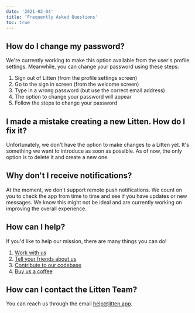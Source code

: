 ```yaml
---
date: '2021-02-04'
title: 'Frequently Asked Questions'
toc: true
---
```


## How do I change my password?

We're currently working to make this option available from the user's profile
settings. Meanwhile, you can change your password using these steps:

1. Sign out of Litten (from the profile settings screen)
1. Go to the sign in screen (from the welcome screen)
1. Type in a wrong password (but use the correct email address)
1. The option to change your password will appear
1. Follow the steps to change your password

## I made a mistake creating a new Litten. How do I fix it?

Unfortunately, we don't have the option to make changes to a Litten yet. It's
something we want to introduce as soon as possible. As of now, the only
option is to delete it and create a new one.

## Why don't I receive notifications?

At the moment, we don't support remote push notifications. We count on you to
check the app from time to time and see if you have updates or new messages.
We know this might not be ideal and are currently working on improving the
overall experience.

## How can I help?

If you'd like to help our mission, there are many things you can do!

1. [Work with us][work]
1. [Tell your friends about us][share]
1. [Contribute to our codebase][code]
1. [Buy us a coffee][coffee]

## How can I contact the Litten Team?

You can reach us through the email [help@litten.app][helpmail].

<!-- References -->

[code]: https://github.com/joaocarmo/litten-app
[coffee]: https://ko-fi.com/littenapp
[helpmail]: mailto:help@litten.app
[share]: #share
[work]: /join-us
